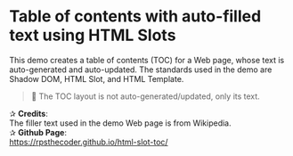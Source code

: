 # Table  of contents with auto-filled text using HTML Slots

This demo creates a table of contents (TOC) for a Web page, whose text is auto-generated and auto-updated. The standards used in the demo are Shadow DOM, HTML Slot, and HTML Template.

> :information_desk_person: The TOC layout is not auto-generated/updated, only its text.

✰ **Credits**:  
The filler text used in the demo Web page is from Wikipedia.  
✰ **Github Page**:  
https://rpsthecoder.github.io/html-slot-toc/


